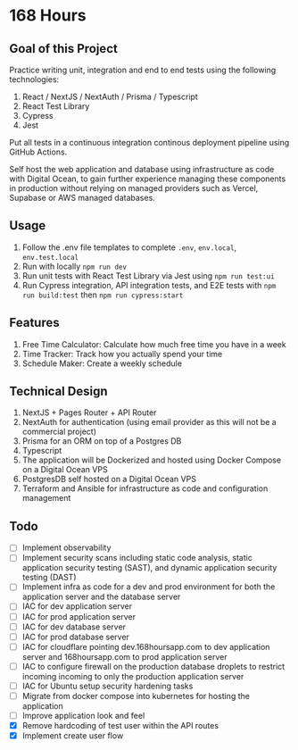 # 168 Hours

## Goal of this Project

Practice writing unit, integration and end to end tests using the following technologies:

1. React / NextJS / NextAuth / Prisma / Typescript
2. React Test Library
3. Cypress
4. Jest

Put all tests in a continuous integration continous deployment pipeline using GitHub Actions.

Self host the web application and database using infrastructure as code with Digital Ocean, to gain further experience managing these components in production without relying on managed providers such as Vercel, Supabase or AWS managed databases.

## Usage

1. Follow the .env file templates to complete `.env`, `env.local`, `env.test.local`
2. Run with locally `npm run dev`
3. Run unit tests with React Test Library via Jest using `npm run test:ui`
4. Run Cypress integration, API integration tests, and E2E tests with `npm run build:test` then `npm run cypress:start`

## Features

1. Free Time Calculator: Calculate how much free time you have in a week
2. Time Tracker: Track how you actually spend your time
3. Schedule Maker: Create a weekly schedule

## Technical Design

1. NextJS + Pages Router + API Router
2. NextAuth for authentication (using email provider as this will not be a commercial project)
3. Prisma for an ORM on top of a Postgres DB
4. Typescript
5. The application will be Dockerized and hosted using Docker Compose on a Digital Ocean VPS
6. PostgresDB self hosted on a Digital Ocean VPS
7. Terraform and Ansible for infrastructure as code and configuration management

## Todo

-   [ ] Implement observability
-   [ ] Implement security scans including static code analysis, static application security testing (SAST), and dynamic application security testing (DAST)
-   [ ] Implement infra as code for a dev and prod environment for both the application server and the database server
-   [ ] IAC for dev application server
-   [ ] IAC for prod application server
-   [ ] IAC for dev database server
-   [ ] IAC for prod database server
-   [ ] IAC for cloudflare pointing dev.168hoursapp.com to dev application server and 168hoursapp.com to prod application server
-   [ ] IAC to configure firewall on the production database droplets to restrict incoming incoming to only the production application server
-   [ ] IAC for Ubuntu setup security hardening tasks
-   [ ] Migrate from docker compose into kubernetes for hosting the application
-   [ ] Improve application look and feel
-   [x] Remove hardcoding of test user within the API routes
-   [x] Implement create user flow
